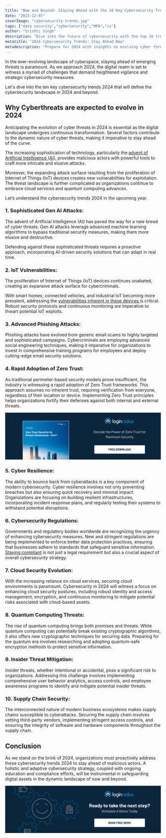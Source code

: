 ```yaml
---
title: "Now and Beyond- Staying Ahead with the 10 Key Cybersecurity Trends of 2024"
date: "2023-12-07"
coverImage: "cybersecurity-trends.jpg"
tags: ["data security","cybersecurity","MFA","cx"]
author: "Srishti Singh"
description: "Dive into the future of cybersecurity with the top 10 trends for 2024. From Gen AI Attacks to Quantum Computing Threats, fortify your defense and stay ahead in the digital landscape."
metatitle: "2024 Cybersecurity Trends: Stay Ahead Now"
metadescription: "Prepare for 2024 with insights on evolving cyber threats. Explore the top 10 trends, from Gen AI Attacks to Quantum Computing Threats. Strengthen your defense now!"
---
```

In the ever-evolving landscape of cyberspace, staying ahead of emerging threats is paramount. As we approach 2024, the digital realm is set to witness a myriad of challenges that demand heightened vigilance and strategic cybersecurity measures. 

Let's dive into the ten key cybersecurity trends 2024 that will define the cybersecurity landscape in 2024 and beyond.

## Why Cyberthreats are expected to evolve in 2024 

Anticipating the evolution of cyber threats in 2024 is essential as the digital landscape undergoes continuous transformation. Several factors contribute to the dynamic nature of cyber threats, making it imperative to stay ahead of the curve. 

The increasing sophistication of technology, particularly the [advent of Artificial Intelligence (AI),](https://www.loginradius.com/blog/identity/securing-digital-frontier-using-ai/) provides malicious actors with powerful tools to craft more intricate and elusive attacks. 

Moreover, the expanding attack surface resulting from the proliferation of Internet of Things (IoT) devices creates new vulnerabilities for exploitation. The threat landscape is further complicated as organizations continue to embrace cloud services and quantum computing advances.

Let’s understand the cybersecurity trends 2024 in the upcoming year. 

### 1. Sophisticated Gen AI Attacks:

The advent of Artificial Intelligence (AI) has paved the way for a new breed of cyber threats. Gen AI attacks leverage advanced machine learning algorithms to bypass traditional security measures, making them more elusive and destructive. 

Defending against these sophisticated threats requires a proactive approach, incorporating AI-driven security solutions that can adapt in real time.

### 2. IoT Vulnerabilities:

The proliferation of Internet of Things (IoT) devices continues unabated, creating an expansive attack surface for cybercriminals. 

With smart homes, connected vehicles, and industrial IoT becoming more prevalent, addressing the [vulnerabilities inherent in these devices ](https://www.loginradius.com/blog/identity/role-of-ciam-in-iot-security/)is critical. Robust security protocols and continuous monitoring are imperative to thwart potential IoT exploits.

### 3. Advanced Phishing Attacks:

Phishing attacks have evolved from generic email scams to highly targeted and sophisticated campaigns. Cybercriminals are employing advanced social engineering techniques, making it imperative for organizations to invest in comprehensive training programs for employees and deploy cutting-edge email security solutions.

### 4. Rapid Adoption of Zero Trust:

As traditional perimeter-based security models prove insufficient, the industry is witnessing a rapid adoption of Zero Trust frameworks. This approach assumes no inherent trust, requiring verification from everyone, regardless of their location or device. Implementing Zero Trust principles helps organizations fortify their defenses against both internal and external threats.

[![WP-zero-trust-security](WP-zero-trust-security.png)](https://www.loginradius.com/resource/whitepaper/zero-trust-security-modern-business/)

### 5. Cyber Resilience:

The ability to bounce back from cyberattacks is a key component of modern cybersecurity. Cyber resilience involves not only preventing breaches but also ensuring quick recovery and minimal impact. Organizations are focusing on building resilient infrastructures, incorporating incident response plans, and regularly testing their systems to withstand potential disruptions.

### 6. Cybersecurity Regulations:

Governments and regulatory bodies worldwide are recognizing the urgency of enhancing cybersecurity measures. New and stringent regulations are being implemented to enforce better data protection practices, ensuring that businesses adhere to standards that safeguard sensitive information. [Staying compliant](https://www.loginradius.com/compliances/) is not just a legal requirement but also a crucial aspect of overall cybersecurity strategy.

### 7. Cloud Security Evolution:

With the increasing reliance on cloud services, securing cloud environments is paramount. Cybersecurity in 2024 will witness a focus on enhancing cloud security postures, including robust identity and access management, encryption, and continuous monitoring to mitigate potential risks associated with cloud-based assets.

### 8. Quantum Computing Threats:

The rise of quantum computing brings both promises and threats. While quantum computing can potentially break existing cryptographic algorithms, it also offers new cryptographic techniques for securing data. Preparing for the quantum era involves researching and adopting quantum-safe encryption methods to protect sensitive information.

### 9. Insider Threat Mitigation:

Insider threats, whether intentional or accidental, pose a significant risk to organizations. Addressing this challenge involves implementing comprehensive user behavior analytics, access controls, and employee awareness programs to identify and mitigate potential insider threats.

### 10. Supply Chain Security:

The interconnected nature of modern business ecosystems makes supply chains susceptible to cyberattacks. Securing the supply chain involves vetting third-party vendors, implementing stringent access controls, and ensuring the integrity of software and hardware components throughout the supply chain.

## Conclusion 

As we stand on the brink of 2024, organizations must proactively address these cybersecurity trends 2024 to stay ahead of malicious actors. A holistic and adaptive cybersecurity strategy, coupled with ongoing education and compliance efforts, will be instrumental in safeguarding digital assets in the dynamic landscape of now and beyond.

[![book-a-free-demo-loginradius](../../assets/book-a-demo-loginradius.png)](https://www.loginradius.com/book-a-demo/)